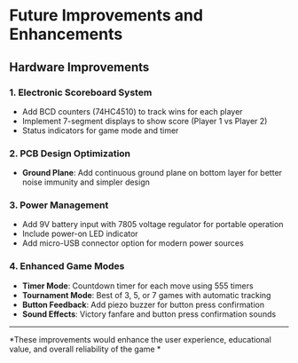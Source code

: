 # Future Improvements and Enhancements

## Hardware Improvements

### 1. Electronic Scoreboard System
- Add BCD counters (74HC4510) to track wins for each player
- Implement 7-segment displays to show score (Player 1 vs Player 2)
- Status indicators for game mode and timer

### 2. PCB Design Optimization
- **Ground Plane**: Add continuous ground plane on bottom layer for better noise immunity and simpler design

### 3. Power Management
- Add 9V battery input with 7805 voltage regulator for portable operation
- Include power-on LED indicator
- Add micro-USB connector option for modern power sources

### 4. Enhanced Game Modes
- **Timer Mode**: Countdown timer for each move using 555 timers
- **Tournament Mode**: Best of 3, 5, or 7 games with automatic tracking
- **Button Feedback**: Add piezo buzzer for button press confirmation
- **Sound Effects**: Victory fanfare and button press confirmation sounds
 


---

*These improvements would enhance the user experience, educational value, and overall reliability of the game *
